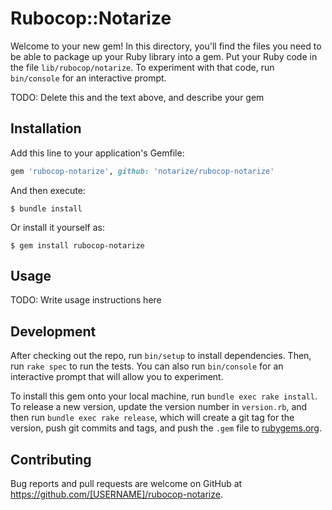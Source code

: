 # Rubocop::Notarize

Welcome to your new gem! In this directory, you'll find the files you need to be able to package up your Ruby library into a gem. Put your Ruby code in the file `lib/rubocop/notarize`. To experiment with that code, run `bin/console` for an interactive prompt.

TODO: Delete this and the text above, and describe your gem

## Installation

Add this line to your application's Gemfile:

```ruby
gem 'rubocop-notarize', github: 'notarize/rubocop-notarize'
```

And then execute:

    $ bundle install

Or install it yourself as:

    $ gem install rubocop-notarize

## Usage

TODO: Write usage instructions here

## Development

After checking out the repo, run `bin/setup` to install dependencies. Then, run `rake spec` to run the tests. You can also run `bin/console` for an interactive prompt that will allow you to experiment.

To install this gem onto your local machine, run `bundle exec rake install`. To release a new version, update the version number in `version.rb`, and then run `bundle exec rake release`, which will create a git tag for the version, push git commits and tags, and push the `.gem` file to [rubygems.org](https://rubygems.org).

## Contributing

Bug reports and pull requests are welcome on GitHub at https://github.com/[USERNAME]/rubocop-notarize.

